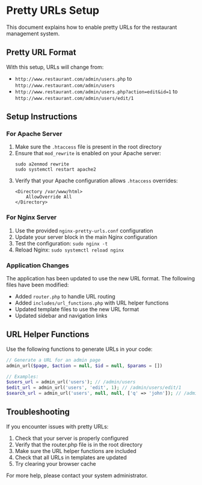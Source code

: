 # Pretty URLs Setup

This document explains how to enable pretty URLs for the restaurant management system.

## Pretty URL Format

With this setup, URLs will change from:
- `http://www.restaurant.com/admin/users.php` to `http://www.restaurant.com/admin/users`
- `http://www.restaurant.com/admin/users.php?action=edit&id=1` to `http://www.restaurant.com/admin/users/edit/1`

## Setup Instructions

### For Apache Server

1. Make sure the `.htaccess` file is present in the root directory
2. Ensure that `mod_rewrite` is enabled on your Apache server:
   ```
   sudo a2enmod rewrite
   sudo systemctl restart apache2
   ```
3. Verify that your Apache configuration allows `.htaccess` overrides:
   ```
   <Directory /var/www/html>
       AllowOverride All
   </Directory>
   ```

### For Nginx Server

1. Use the provided `nginx-pretty-urls.conf` configuration
2. Update your server block in the main Nginx configuration
3. Test the configuration: `sudo nginx -t`
4. Reload Nginx: `sudo systemctl reload nginx`

### Application Changes

The application has been updated to use the new URL format. The following files have been modified:

- Added `router.php` to handle URL routing
- Added `includes/url_functions.php` with URL helper functions
- Updated template files to use the new URL format
- Updated sidebar and navigation links

## URL Helper Functions

Use the following functions to generate URLs in your code:

```php
// Generate a URL for an admin page
admin_url($page, $action = null, $id = null, $params = [])

// Examples:
$users_url = admin_url('users'); // /admin/users
$edit_url = admin_url('users', 'edit', 1); // /admin/users/edit/1
$search_url = admin_url('users', null, null, ['q' => 'john']); // /admin/users?q=john
```

## Troubleshooting

If you encounter issues with pretty URLs:

1. Check that your server is properly configured
2. Verify that the router.php file is in the root directory
3. Make sure the URL helper functions are included
4. Check that all URLs in templates are updated
5. Try clearing your browser cache

For more help, please contact your system administrator.